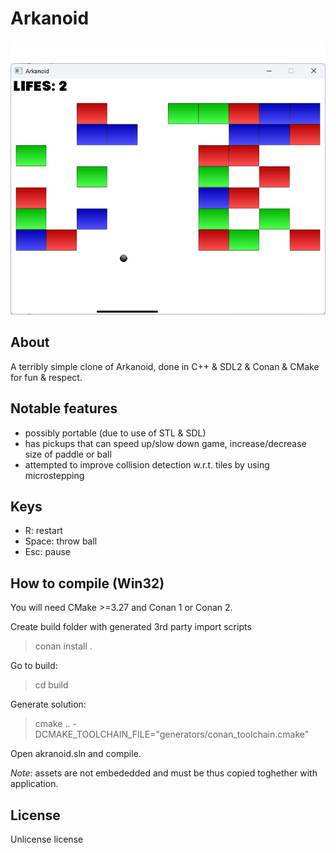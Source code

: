 # Arkanoid

![](screenshot.png)

## About

A terribly simple clone of Arkanoid, done in C++ & SDL2 & Conan & CMake for fun & respect.

## Notable features
- possibly portable (due to use of STL & SDL)
- has pickups that can speed up/slow down game, increase/decrease size of paddle or ball
- attempted to improve collision detection w.r.t. tiles by using microstepping
## Keys
- R: restart
- Space: throw ball
- Esc: pause
## How to compile (Win32)

You will need CMake >=3.27 and Conan 1 or Conan 2.

Create build folder with generated 3rd party import scripts
> conan install .

Go to build:
> cd build

Generate solution:
> cmake .. -DCMAKE_TOOLCHAIN_FILE="generators/conan_toolchain.cmake"

Open akranoid.sln and compile.

*Note*: assets are not embededded and must be thus copied toghether with application.

## License
Unlicense license